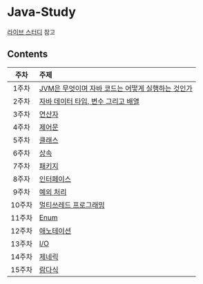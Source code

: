 # Java-Study

[라이브 스터디](https://github.com/whiteship/live-study) 참고

## Contents

|  주차  | 주제                                                                                                                                                                                                                                                                                                                                           |
| :----: | :--------------------------------------------------------------------------------------------------------------------------------------------------------------------------------------------------------------------------------------------------------------------------------------------------------------------------------------------- |
| 1주차  | [JVM은 무엇이며 자바 코드는 어떻게 실행하는 것인가](https://github.com/0xe82de/Study/blob/main/Java-Study/01%EC%A3%BC%EC%B0%A8%20JVM%EC%9D%80%20%EB%AC%B4%EC%97%87%EC%9D%B4%EB%A9%B0%20%EC%9E%90%EB%B0%94%20%EC%BD%94%EB%93%9C%EB%8A%94%20%EC%96%B4%EB%96%BB%EA%B2%8C%20%EC%8B%A4%ED%96%89%ED%95%98%EB%8A%94%20%EA%B2%83%EC%9D%B8%EA%B0%80.md) |
| 2주차  | [자바 데이터 타입, 변수 그리고 배열]()                                                                                                                                                                                                                                                                                                         |
| 3주차  | [연산자]()                                                                                                                                                                                                                                                                                                                                     |
| 4주차  | [제어문]()                                                                                                                                                                                                                                                                                                                                     |
| 5주차  | [클래스]()                                                                                                                                                                                                                                                                                                                                     |
| 6주차  | [상속]()                                                                                                                                                                                                                                                                                                                                       |
| 7주차  | [패키지]()                                                                                                                                                                                                                                                                                                                                     |
| 8주자  | [인터페이스]()                                                                                                                                                                                                                                                                                                                                 |
| 9주차  | [예외 처리]()                                                                                                                                                                                                                                                                                                                                  |
| 10주차 | [멀티쓰레드 프로그래밍]()                                                                                                                                                                                                                                                                                                                      |
| 11주차 | [Enum]()                                                                                                                                                                                                                                                                                                                                       |
| 12주차 | [애노테이션]()                                                                                                                                                                                                                                                                                                                                 |
| 13주차 | [I/O]()                                                                                                                                                                                                                                                                                                                                        |
| 14주차 | [제네릭]()                                                                                                                                                                                                                                                                                                                                     |
| 15주차 | [람다식]()                                                                                                                                                                                                                                                                                                                                     |
